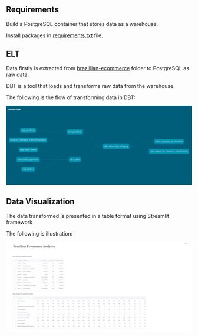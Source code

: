 ## Requirements
Build a PostgreSQL container that stores data as a warehouse. 

Install packages in [requirements.txt](https://github.com/phanoanh08/end-to-end-pipeline/blob/main/requirements.txt) file.

## ELT
Data firstly is extracted from [brazillian-ecommerce](https://github.com/phanoanh08/end-to-end-pipeline/tree/main/brazilian-ecommerce) folder to PostgreSQL as raw data.

DBT is a tool that loads and transforms raw data from the warehouse.

The following is the flow of transforming data in DBT:
<p align="center">
  <img src="https://github.com/phanoanh08/end-to-end-pipeline/blob/main/LineageGraph.png" width="1200" >
</p>

## Data Visualization
The data transformed is presented in a table format using Streamlit framework

The following is illustration:
<p align="center">
  <img src="https://github.com/phanoanh08/end-to-end-pipeline/blob/main/visualization.png" width="1200" >
</p>
